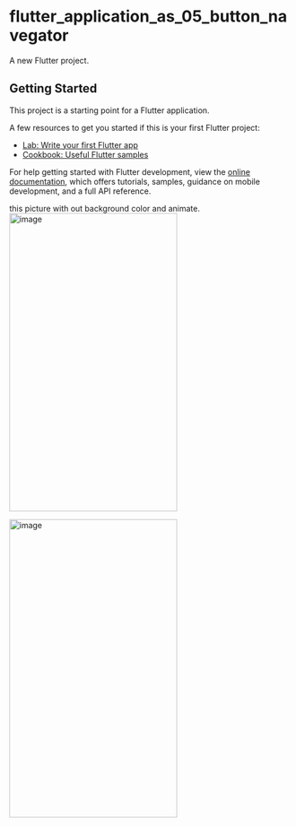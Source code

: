 # flutter_application_as_05_button_navegator

A new Flutter project.

## Getting Started

This project is a starting point for a Flutter application.

A few resources to get you started if this is your first Flutter project:

- [Lab: Write your first Flutter app](https://docs.flutter.dev/get-started/codelab)
- [Cookbook: Useful Flutter samples](https://docs.flutter.dev/cookbook)

For help getting started with Flutter development, view the
[online documentation](https://docs.flutter.dev/), which offers tutorials,
samples, guidance on mobile development, and a full API reference.

this picture with out background color and animate.<br>
<img width="299" height="532" alt="image" src="https://github.com/user-attachments/assets/89f274a9-61b5-42bb-94d0-88d9c5b75e00" />
                    
<img width="299" height="532" alt="image" src="https://github.com/user-attachments/assets/bacb091f-5f81-46b3-9a52-e170e364831f" />
